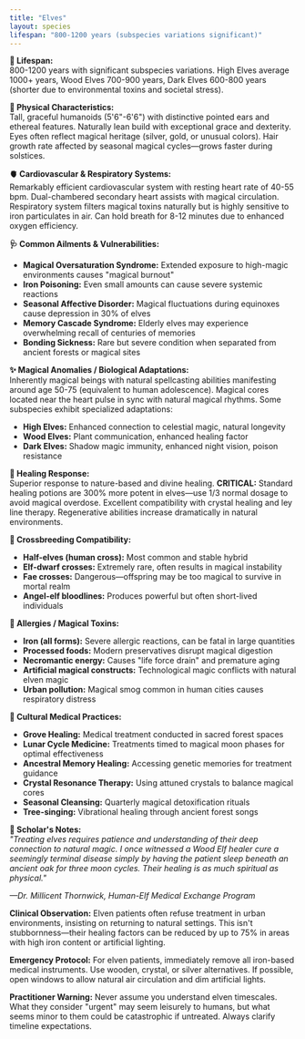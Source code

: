 ```yaml
---
title: "Elves"
layout: species
lifespan: "800-1200 years (subspecies variations significant)"
---
```


**🧬 Lifespan:**  
800-1200 years with significant subspecies variations. High Elves average 1000+ years, Wood Elves 700-900 years, Dark Elves 600-800 years (shorter due to environmental toxins and societal stress).

**📏 Physical Characteristics:**  
Tall, graceful humanoids (5'6"-6'6") with distinctive pointed ears and ethereal features. Naturally lean build with exceptional grace and dexterity. Eyes often reflect magical heritage (silver, gold, or unusual colors). Hair growth rate affected by seasonal magical cycles—grows faster during solstices.

**🫀 Cardiovascular & Respiratory Systems:**  
Remarkably efficient cardiovascular system with resting heart rate of 40-55 bpm. Dual-chambered secondary heart assists with magical circulation. Respiratory system filters magical toxins naturally but is highly sensitive to iron particulates in air. Can hold breath for 8-12 minutes due to enhanced oxygen efficiency.

**🩺 Common Ailments & Vulnerabilities:**  
- **Magical Oversaturation Syndrome:** Extended exposure to high-magic environments causes "magical burnout"
- **Iron Poisoning:** Even small amounts can cause severe systemic reactions
- **Seasonal Affective Disorder:** Magical fluctuations during equinoxes cause depression in 30% of elves
- **Memory Cascade Syndrome:** Elderly elves may experience overwhelming recall of centuries of memories
- **Bonding Sickness:** Rare but severe condition when separated from ancient forests or magical sites

**✨ Magical Anomalies / Biological Adaptations:**  
Inherently magical beings with natural spellcasting abilities manifesting around age 50-75 (equivalent to human adolescence). Magical cores located near the heart pulse in sync with natural magical rhythms. Some subspecies exhibit specialized adaptations:
- **High Elves:** Enhanced connection to celestial magic, natural longevity
- **Wood Elves:** Plant communication, enhanced healing factor
- **Dark Elves:** Shadow magic immunity, enhanced night vision, poison resistance

**🧪 Healing Response:**  
Superior response to nature-based and divine healing. **CRITICAL:** Standard healing potions are 300% more potent in elves—use 1/3 normal dosage to avoid magical overdose. Excellent compatibility with crystal healing and ley line therapy. Regenerative abilities increase dramatically in natural environments.

**🥼 Crossbreeding Compatibility:**  
- **Half-elves (human cross):** Most common and stable hybrid
- **Elf-dwarf crosses:** Extremely rare, often results in magical instability
- **Fae crosses:** Dangerous—offspring may be too magical to survive in mortal realm
- **Angel-elf bloodlines:** Produces powerful but often short-lived individuals

**🧂 Allergies / Magical Toxins:**  
- **Iron (all forms):** Severe allergic reactions, can be fatal in large quantities
- **Processed foods:** Modern preservatives disrupt magical digestion
- **Necromantic energy:** Causes "life force drain" and premature aging
- **Artificial magical constructs:** Technological magic conflicts with natural elven magic
- **Urban pollution:** Magical smog common in human cities causes respiratory distress

**🌿 Cultural Medical Practices:**  
- **Grove Healing:** Medical treatment conducted in sacred forest spaces
- **Lunar Cycle Medicine:** Treatments timed to magical moon phases for optimal effectiveness
- **Ancestral Memory Healing:** Accessing genetic memories for treatment guidance
- **Crystal Resonance Therapy:** Using attuned crystals to balance magical cores
- **Seasonal Cleansing:** Quarterly magical detoxification rituals
- **Tree-singing:** Vibrational healing through ancient forest songs

**📓 Scholar's Notes:**  
*"Treating elves requires patience and understanding of their deep connection to natural magic. I once witnessed a Wood Elf healer cure a seemingly terminal disease simply by having the patient sleep beneath an ancient oak for three moon cycles. Their healing is as much spiritual as physical."*

*—Dr. Millicent Thornwick, Human-Elf Medical Exchange Program*

**Clinical Observation:** Elven patients often refuse treatment in urban environments, insisting on returning to natural settings. This isn't stubbornness—their healing factors can be reduced by up to 75% in areas with high iron content or artificial lighting.

**Emergency Protocol:** For elven patients, immediately remove all iron-based medical instruments. Use wooden, crystal, or silver alternatives. If possible, open windows to allow natural air circulation and dim artificial lights.

**Practitioner Warning:** Never assume you understand elven timescales. What they consider "urgent" may seem leisurely to humans, but what seems minor to them could be catastrophic if untreated. Always clarify timeline expectations.
